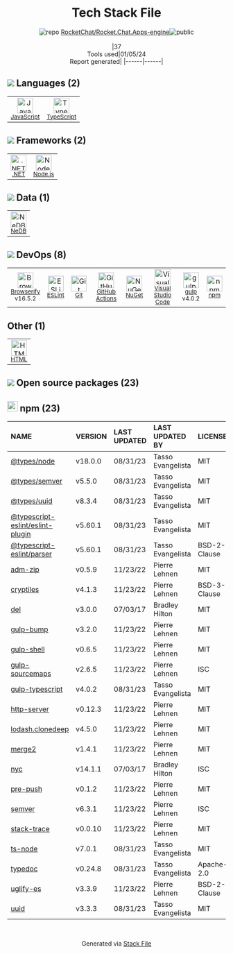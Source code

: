 <!--
&lt;--- Readme.md Snippet without images Start ---&gt;
## Tech Stack
RocketChat/Rocket.Chat.Apps-engine is built on the following main stack:

- [gulp](http://gulpjs.com/) – JS Build Tools / JS Task Runners
- [Browserify](http://browserify.org/) – Front End Package Manager
- [Node.js](http://nodejs.org/) – Frameworks (Full Stack)
- [.NET](http://www.microsoft.com/net/) – Frameworks (Full Stack)
- [JavaScript](https://developer.mozilla.org/en-US/docs/Web/JavaScript) – Languages
- [TypeScript](http://www.typescriptlang.org) – Languages
- [ESLint](http://eslint.org/) – Code Review
- [Visual Studio Code](https://code.visualstudio.com/) – Text Editor
- [NeDB](https://github.com/louischatriot/nedb) – Databases
- [GitHub Actions](https://github.com/features/actions) – Continuous Integration

Full tech stack [here](/techstack.md)

&lt;--- Readme.md Snippet without images End ---&gt;

&lt;--- Readme.md Snippet with images Start ---&gt;
## Tech Stack
RocketChat/Rocket.Chat.Apps-engine is built on the following main stack:

- <img width='25' height='25' src='https://img.stackshare.io/service/844/iruTC031.png' alt='gulp'/> [gulp](http://gulpjs.com/) – JS Build Tools / JS Task Runners
- <img width='25' height='25' src='https://img.stackshare.io/service/849/9esmqty2.png' alt='Browserify'/> [Browserify](http://browserify.org/) – Front End Package Manager
- <img width='25' height='25' src='https://img.stackshare.io/service/1011/n1JRsFeB_400x400.png' alt='Node.js'/> [Node.js](http://nodejs.org/) – Frameworks (Full Stack)
- <img width='25' height='25' src='https://img.stackshare.io/service/1014/IoPy1dce_400x400.png' alt='.NET'/> [.NET](http://www.microsoft.com/net/) – Frameworks (Full Stack)
- <img width='25' height='25' src='https://img.stackshare.io/service/1209/javascript.jpeg' alt='JavaScript'/> [JavaScript](https://developer.mozilla.org/en-US/docs/Web/JavaScript) – Languages
- <img width='25' height='25' src='https://img.stackshare.io/service/1612/bynNY5dJ.jpg' alt='TypeScript'/> [TypeScript](http://www.typescriptlang.org) – Languages
- <img width='25' height='25' src='https://img.stackshare.io/service/3337/Q4L7Jncy.jpg' alt='ESLint'/> [ESLint](http://eslint.org/) – Code Review
- <img width='25' height='25' src='https://img.stackshare.io/service/4202/Visual_Studio_Code_logo.png' alt='Visual Studio Code'/> [Visual Studio Code](https://code.visualstudio.com/) – Text Editor
- <img width='25' height='25' src='https://img.stackshare.io/service/5859/ne.jpg' alt='NeDB'/> [NeDB](https://github.com/louischatriot/nedb) – Databases
- <img width='25' height='25' src='https://img.stackshare.io/service/11563/actions.png' alt='GitHub Actions'/> [GitHub Actions](https://github.com/features/actions) – Continuous Integration

Full tech stack [here](/techstack.md)

&lt;--- Readme.md Snippet with images End ---&gt;
-->
<div align="center">

# Tech Stack File
![](https://img.stackshare.io/repo.svg "repo") [RocketChat/Rocket.Chat.Apps-engine](https://github.com/RocketChat/Rocket.Chat.Apps-engine)![](https://img.stackshare.io/public_badge.svg "public")
<br/><br/>
|37<br/>Tools used|01/05/24 <br/>Report generated|
|------|------|
</div>

## <img src='https://img.stackshare.io/languages.svg'/> Languages (2)
<table><tr>
  <td align='center'>
  <img width='36' height='36' src='https://img.stackshare.io/service/1209/javascript.jpeg' alt='JavaScript'>
  <br>
  <sub><a href="https://developer.mozilla.org/en-US/docs/Web/JavaScript">JavaScript</a></sub>
  <br>
  <sub></sub>
</td>

<td align='center'>
  <img width='36' height='36' src='https://img.stackshare.io/service/1612/bynNY5dJ.jpg' alt='TypeScript'>
  <br>
  <sub><a href="http://www.typescriptlang.org">TypeScript</a></sub>
  <br>
  <sub></sub>
</td>

</tr>
</table>

## <img src='https://img.stackshare.io/frameworks.svg'/> Frameworks (2)
<table><tr>
  <td align='center'>
  <img width='36' height='36' src='https://img.stackshare.io/service/1014/IoPy1dce_400x400.png' alt='.NET'>
  <br>
  <sub><a href="http://www.microsoft.com/net/">.NET</a></sub>
  <br>
  <sub></sub>
</td>

<td align='center'>
  <img width='36' height='36' src='https://img.stackshare.io/service/1011/n1JRsFeB_400x400.png' alt='Node.js'>
  <br>
  <sub><a href="http://nodejs.org/">Node.js</a></sub>
  <br>
  <sub></sub>
</td>

</tr>
</table>

## <img src='https://img.stackshare.io/databases.svg'/> Data (1)
<table><tr>
  <td align='center'>
  <img width='36' height='36' src='https://img.stackshare.io/service/5859/ne.jpg' alt='NeDB'>
  <br>
  <sub><a href="https://github.com/louischatriot/nedb">NeDB</a></sub>
  <br>
  <sub></sub>
</td>

</tr>
</table>

## <img src='https://img.stackshare.io/devops.svg'/> DevOps (8)
<table><tr>
  <td align='center'>
  <img width='36' height='36' src='https://img.stackshare.io/service/849/9esmqty2.png' alt='Browserify'>
  <br>
  <sub><a href="http://browserify.org/">Browserify</a></sub>
  <br>
  <sub>v16.5.2</sub>
</td>

<td align='center'>
  <img width='36' height='36' src='https://img.stackshare.io/service/3337/Q4L7Jncy.jpg' alt='ESLint'>
  <br>
  <sub><a href="http://eslint.org/">ESLint</a></sub>
  <br>
  <sub></sub>
</td>

<td align='center'>
  <img width='36' height='36' src='https://img.stackshare.io/service/1046/git.png' alt='Git'>
  <br>
  <sub><a href="http://git-scm.com/">Git</a></sub>
  <br>
  <sub></sub>
</td>

<td align='center'>
  <img width='36' height='36' src='https://img.stackshare.io/service/11563/actions.png' alt='GitHub Actions'>
  <br>
  <sub><a href="https://github.com/features/actions">GitHub Actions</a></sub>
  <br>
  <sub></sub>
</td>

<td align='center'>
  <img width='36' height='36' src='https://img.stackshare.io/service/2637/6I3oEOP4_400x400.jpg' alt='NuGet'>
  <br>
  <sub><a href="https://www.nuget.org/">NuGet</a></sub>
  <br>
  <sub></sub>
</td>

<td align='center'>
  <img width='36' height='36' src='https://img.stackshare.io/service/4202/Visual_Studio_Code_logo.png' alt='Visual Studio Code'>
  <br>
  <sub><a href="https://code.visualstudio.com/">Visual Studio Code</a></sub>
  <br>
  <sub></sub>
</td>

<td align='center'>
  <img width='36' height='36' src='https://img.stackshare.io/service/844/iruTC031.png' alt='gulp'>
  <br>
  <sub><a href="http://gulpjs.com/">gulp</a></sub>
  <br>
  <sub>v4.0.2</sub>
</td>

<td align='center'>
  <img width='36' height='36' src='https://img.stackshare.io/service/1120/lejvzrnlpb308aftn31u.png' alt='npm'>
  <br>
  <sub><a href="https://www.npmjs.com/">npm</a></sub>
  <br>
  <sub></sub>
</td>

</tr>
</table>

## Other (1)
<table><tr>
  <td align='center'>
  <img width='36' height='36' src='https://img.stackshare.io/service/2270/no-img-open-source.png' alt='HTML'>
  <br>
  <sub><a href="http://">HTML</a></sub>
  <br>
  <sub></sub>
</td>

</tr>
</table>


## <img src='https://img.stackshare.io/group.svg' /> Open source packages (23)</h2>

## <img width='24' height='24' src='https://img.stackshare.io/service/1120/lejvzrnlpb308aftn31u.png'/> npm (23)

|NAME|VERSION|LAST UPDATED|LAST UPDATED BY|LICENSE|VULNERABILITIES|
|:------|:------|:------|:------|:------|:------|
|[@types/node](https://www.npmjs.com/@types/node)|v18.0.0|08/31/23|Tasso Evangelista |MIT|N/A|
|[@types/semver](https://www.npmjs.com/@types/semver)|v5.5.0|08/31/23|Tasso Evangelista |MIT|N/A|
|[@types/uuid](https://www.npmjs.com/@types/uuid)|v8.3.4|08/31/23|Tasso Evangelista |MIT|N/A|
|[@typescript-eslint/eslint-plugin](https://www.npmjs.com/@typescript-eslint/eslint-plugin)|v5.60.1|08/31/23|Tasso Evangelista |MIT|N/A|
|[@typescript-eslint/parser](https://www.npmjs.com/@typescript-eslint/parser)|v5.60.1|08/31/23|Tasso Evangelista |BSD-2-Clause|N/A|
|[adm-zip](https://www.npmjs.com/adm-zip)|v0.5.9|11/23/22|Pierre Lehnen |MIT|N/A|
|[cryptiles](https://www.npmjs.com/cryptiles)|v4.1.3|11/23/22|Pierre Lehnen |BSD-3-Clause|N/A|
|[del](https://www.npmjs.com/del)|v3.0.0|07/03/17|Bradley Hilton |MIT|N/A|
|[gulp-bump](https://www.npmjs.com/gulp-bump)|v3.2.0|11/23/22|Pierre Lehnen |MIT|N/A|
|[gulp-shell](https://www.npmjs.com/gulp-shell)|v0.6.5|11/23/22|Pierre Lehnen |MIT|N/A|
|[gulp-sourcemaps](https://www.npmjs.com/gulp-sourcemaps)|v2.6.5|11/23/22|Pierre Lehnen |ISC|N/A|
|[gulp-typescript](https://www.npmjs.com/gulp-typescript)|v4.0.2|08/31/23|Tasso Evangelista |MIT|N/A|
|[http-server](https://www.npmjs.com/http-server)|v0.12.3|11/23/22|Pierre Lehnen |MIT|N/A|
|[lodash.clonedeep](https://www.npmjs.com/lodash.clonedeep)|v4.5.0|11/23/22|Pierre Lehnen |MIT|N/A|
|[merge2](https://www.npmjs.com/merge2)|v1.4.1|11/23/22|Pierre Lehnen |MIT|N/A|
|[nyc](https://www.npmjs.com/nyc)|v14.1.1|07/03/17|Bradley Hilton |ISC|N/A|
|[pre-push](https://www.npmjs.com/pre-push)|v0.1.2|11/23/22|Pierre Lehnen |MIT|N/A|
|[semver](https://www.npmjs.com/semver)|v6.3.1|11/23/22|Pierre Lehnen |ISC|N/A|
|[stack-trace](https://www.npmjs.com/stack-trace)|v0.0.10|11/23/22|Pierre Lehnen |MIT|N/A|
|[ts-node](https://www.npmjs.com/ts-node)|v7.0.1|08/31/23|Tasso Evangelista |MIT|N/A|
|[typedoc](https://www.npmjs.com/typedoc)|v0.24.8|08/31/23|Tasso Evangelista |Apache-2.0|N/A|
|[uglify-es](https://www.npmjs.com/uglify-es)|v3.3.9|11/23/22|Pierre Lehnen |BSD-2-Clause|N/A|
|[uuid](https://www.npmjs.com/uuid)|v3.3.3|08/31/23|Tasso Evangelista |MIT|N/A|

<br/>
<div align='center'>

Generated via [Stack File](https://github.com/marketplace/stack-file)
